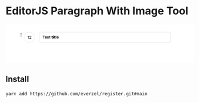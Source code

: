 # EditorJS Paragraph With Image Tool

![preview](./preview.png)

## Install
```
yarn add https://github.com/everzel/register.git#main
```
